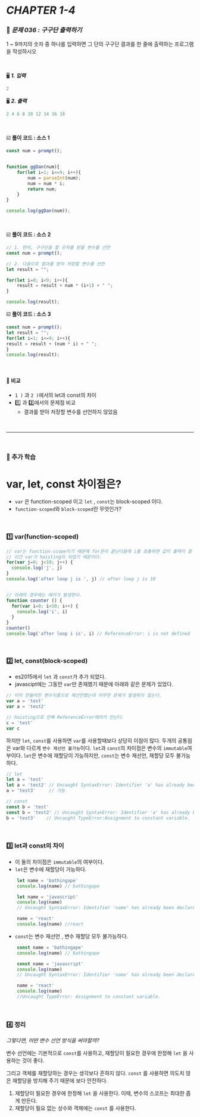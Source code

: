 # _CHAPTER 1-4_

###  :pencil: ​_문제 036 :  구구단 출력하기_

1 ~ 9까지의 숫자 중 하나를 입력하면 그 단의 구구단 결과를 한 줄에 출력하는 프로그램을 작성하시오

<br>

:desktop_computer: ***1. 입력***

```javascript
2
```

:desktop_computer: ***2. 출력***

```javascript
2 4 6 8 10 12 14 16 18
```

<br>

:ballot_box_with_check: **풀이 코드  : 소스 1**

```javascript
const num = prompt();


function ggDan(num){
    for(let i=1; i<=9; i++){
        num = parseInt(num);
        num = num * i;
        return num;
    }
}

console.log(ggDan(num));
```

<br>

:ballot_box_with_check: **풀이 코드  : 소스 2**

```javascript
// 1. 먼저, 구구단을 할 숫자를 받을 변수를 선언
const num = prompt();

// 2. 다음으로 결과를 받아 저장할 변수를 선언
let result = "";

for(let i=0; i<9; i++){
    result = result + num * (i+1) + " ";
}

console.log(result);
```

:ballot_box_with_check: **풀이 코드  : 소스 3**

```javascript
const num = prompt();
let result = "";
for(let i=1; i<=9; i++){
result = result + (num * i) + " ";
}
console.log(result);
```

<br>

#### :pencil: 비교

- `1 )` 과 `2 )`에서의 let과 const의 차이
- :one: 과 :two:에서의 문제점 비교
  - 결과를 받아 저장할 변수를 선언하지 않았음

<br>

---

<br>

### :diamond_shape_with_a_dot_inside: 추가 학습

# var, let, const 차이점은?

- `var` 은 function-scoped 이고 `let` , `const`는 block-scoped 이다.
- `function-scoped`와 `block-scoped`란 무엇인가?

<br>

### :one: var(function-scoped)

```javascript
// var는 function-scope이기 때문에 for문이 끝난다음에 i를 호출하면 값이 출력이 잘 된다.
// 이건 var가 hoisting이 되었기 때문이다.
for(var j=0; j<10; j++) {
  console.log('j', j)
}
console.log('after loop j is ', j) // after loop j is 10


// 아래의 경우에는 에러가 발생한다.
function counter () {
  for(var i=0; i<10; i++) {
    console.log('i', i)
  }
}
counter()
console.log('after loop i is', i) // ReferenceError: i is not defined
```



<br>

### :two: let, const(block-scoped)

- es2015에서 `let` 과 `const`가 추가 되었다.
- javascipt에는 그동안 `var`만 존재했기 때문에 아래와 같은 문제가 있었다.

```javascript
// 이미 만들어진 변수이름으로 재선언했는데 아무런 문제가 발생하지 않는다.
var a = 'test'
var a = 'test2'

// hoisting으로 인해 ReferenceError에러가 안난다.
c = 'test'
var c
```

하지만 `let`, `const`를 사용하면 `var`를 사용할때보다 상당히 이점이 많다. 두개의 공통점은 var와 다르게 `변수 재선언 불가능`이다. `let`과 `const`의 차이점은 변수의 `immutable`여부이다. `let`은 변수에 재할당이 가능하지만, `const`는 변수 재선언, 재할당 모두 불가능하다.

```javascript
// let
let a = 'test'
let a = 'test2' // Uncaught SyntaxError: Identifier 'a' has already been declared
a = 'test3'     // 가능

// const
const b = 'test'
const b = 'test2' // Uncaught SyntaxError: Identifier 'a' has already been declared
b = 'test3'    // Uncaught TypeError:Assignment to constant variable.
```

<br>

### :three: let과 const의 차이

- 이 둘의 차이점은 `immutable`의 여부이다.
- `let`은 변수에 재할당이 가능하다. 

```javascript
    let name = 'bathingape'
    console.log(name) // bathingape

    let name = 'javascript'
    console.log(name) 
    // Uncaught SyntaxError: Identifier 'name' has already been declared

    name = 'react'
    console.log(name) //react
```

- `const`는 변수 재선언 , 변수 재할당 모두 불가능하다. 

```javascript
    const name = 'bathingape'
    console.log(name) // bathingape

    const name = 'javascript'
    console.log(name) 
    // Uncaught SyntaxError: Identifier 'name' has already been declared

    name = 'react'
    console.log(name) 
    //Uncaught TypeError: Assignment to constant variable.
```

<br>

### :four: 정리

_그렇다면, 어떤 변수 선언 방식을 써야할까?_

변수 선언에는 기본적으로 `const`를 사용하고, 재할당이 필요한 경우에 한정해 `let` 을 사용하는 것이 좋다.

그리고 객체를 재할당하는 경우는 생각보다 흔하지 않다. `const` 를 사용하면 의도치 않은 재할당을 방지해 주기 때문에 보다 안전하다.

1. 재할당이 필요한 경우에 한정해 `let` 을 사용한다. 이때, 변수의 스코프는 최대한 좁게 만든다.
2. 재할당이 필요 없는 상수와 객체에는 `const` 를 사용한다.